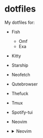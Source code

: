 
# dotfiles

My dotfiles for:

- Fish
  - Omf
  - Exa
- Kitty
- Starship
- Neofetch
- Qutebrowser
- Thefuck
- Tmux
- Spotify-tui
- Neovim
- <details>
  <summary>Neovim</summary>

  - Plugins:
    - packer
    - popup
    - plenary
    - vim-closetag
    - vim-polyglot
    - nvim-autopairs
    - alpha
    - gitsigns
    - cokeline
    - persistence
    - mini.animate
    - nvim-web-devicons
    - vim-bbye
    - lualine
    - rainbow_parentheses
    - nvim-colorizer
    - indent-blankline
    - nvim-tree
    - peek
    - kanagawa
    - onedarkpro
    - tokyonight
    - catpuccin
    - nightfox
    - vim-moonfly-colors
    - melange-nvim
    - onedarker
    - dracula
    - tokyodark
    - cmp-buffer
    - cmp-path
    - cmp-cmdline
    - nvim-cmp
    - cmp_luasnip
    - cmp-nvim-lsp
    - cmp-nvim-lua
    - luasnip
    - friendly-snippets
    - nvim-lspconfig
    - mason
    - mason-lspconfig
    - null-ls
    - presence
    - dressing
    - multicursors
    - baleia
    - image
    - core
    - modicator
    - icon-picker
    - obsidian
    - nvim-biscuits
    - acid
    - impromptu
    - jazz
    - telescope
    - telescope-media-files
    - treesitter
    - nvim-ts-rainbow
    - vim-tmux-navigator
  </details>

